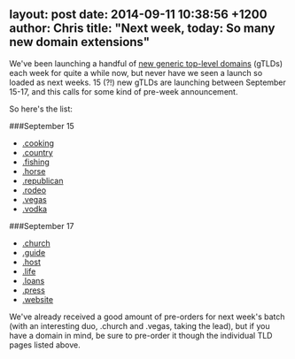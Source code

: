 layout: post
date: 2014-09-11 10:38:56 +1200
author: Chris
title: "Next week, today: So many new domain extensions"
----

<!-- excerpt -->

We've been launching a handful of [new generic top-level domains](https://iwantmyname.com/domains/new-gtld-domain-extensions) (gTLDs) each week for quite a while now, but never have we seen a launch so loaded as next weeks. 15 (?!) new gTLDs are launching between September 15-17, and this calls for some kind of pre-week announcement. 

<!-- /excerpt -->

So here's the list:

###September 15

+ [.cooking](https://iwantmyname.com/domains/dot-cooking)
+ [.country](https://iwantmyname.com/domains/dot-country)
+ [.fishing](https://iwantmyname.com/domains/dot-fishing)
+ [.horse](https://iwantmyname.com/domains/dot-horse)
+ [.republican](https://iwantmyname.com/domains/dot-republican)
+ [.rodeo](https://iwantmyname.com/domains/dot-rodeo)
+ [.vegas](https://iwantmyname.com/domains/dot-vegas)
+ [.vodka](https://iwantmyname.com/domains/dot-vodka)

###September 17

+ [.church](https://iwantmyname.com/domains/dot-church)
+ [.guide](https://iwantmyname.com/domains/dot-guide)
+ [.host](https://iwantmyname.com/domains/dot-host)
+ [.life](https://iwantmyname.com/domains/dot-life)
+ [.loans](https://iwantmyname.com/domains/dot-loans)
+ [.press](https://iwantmyname.com/domains/dot-press)
+ [.website](https://iwantmyname.com/domains/dot-website)

We've already received a good amount of pre-orders for next week's batch (with an interesting duo, .church and .vegas, taking the lead), but if you have a domain in mind, be sure to pre-order it though the individual TLD pages listed above. 
 